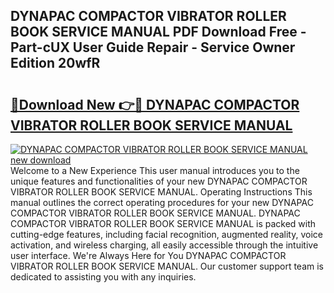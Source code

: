 ## DYNAPAC COMPACTOR VIBRATOR ROLLER BOOK SERVICE MANUAL PDF Download Free - Part-cUX User Guide Repair - Service Owner Edition 20wfR

# <h2><a href="http://bc75284.oget.top/?id=DYNAPAC+COMPACTOR+VIBRATOR+ROLLER+BOOK+SERVICE+MANUAL">🔗Download New 👉🔴 DYNAPAC COMPACTOR VIBRATOR ROLLER BOOK SERVICE MANUAL</a></h2>

[![DYNAPAC COMPACTOR VIBRATOR ROLLER BOOK SERVICE MANUAL new download](https://i.imgur.com/5g1atiW.png)](http://bc75284.oget.top/?id=DYNAPAC+COMPACTOR+VIBRATOR+ROLLER+BOOK+SERVICE+MANUAL)
Welcome to a New Experience This user manual introduces you to the unique features and functionalities of your new DYNAPAC COMPACTOR VIBRATOR ROLLER BOOK SERVICE MANUAL. Operating Instructions This manual outlines the correct operating procedures for your new DYNAPAC COMPACTOR VIBRATOR ROLLER BOOK SERVICE MANUAL. DYNAPAC COMPACTOR VIBRATOR ROLLER BOOK SERVICE MANUAL is packed with cutting-edge features, including facial recognition, augmented reality, voice activation, and wireless charging, all easily accessible through the intuitive user interface. We're Always Here for You DYNAPAC COMPACTOR VIBRATOR ROLLER BOOK SERVICE MANUAL. Our customer support team is dedicated to assisting you with any inquiries.

